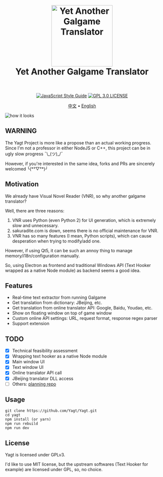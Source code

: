 ﻿<h1 align="center">
  <a href="https://github.com/Yagt/Yagt"><img src="https://raw.githubusercontent.com/Yagt/Yagt/master/build/icons/icon.png" alt="Yet Another Galgame Translator" width="200" /></a>
  <br>
  Yet Another Galgame Translator
  <br>
  <br>
</h1>

<p align="center">
  <a href="https://standardjs.com"><img src="https://img.shields.io/badge/code_style-standard-brightgreen.svg" alt="JavaScript Style Guide"></a>
  <a href="/LICENSE"><img src="https://img.shields.io/badge/license-GPL%203.0-blue.svg" alt="GPL 3.0 LICENSE"></a>
</p>

<p align="center">
  <a href="/README.md">中文</a> •
  <a href="/docs/README_EN.md">English</a>
</p>

![how it looks](https://raw.githubusercontent.com/Yagt/Yagt/master/.github/imgs/how_it_looks.jpg)

## WARNING

The Yagt Project is more like a propose than an actual working progress. Since I'm not a professor in either NodeJS or C++, this project can be in ugly slow progress ¯\\\_(ツ)\_/¯

However, if you're interested in the same idea, forks and PRs are sincerely welcomed ╰(\*°▽°\*)╯

## Motivation

We already have Visual Novel Reader (VNR), so why another galgame translator?

Well, there are three reasons:

1. VNR uses Python (even Python 2) for UI generation, which is extremely slow and unnecessary.
2. sakuradite.com is down, seems there is no official maintenance for VNR.
3. VNR has so many features (I mean, Python scripts), which can cause desperation when trying to modify/add one.

However, if using Qt5, it can be such an annoy thing to manage memory/i18n/configuration manually.

So, using Electron as frontend and traditional Windows API (Text Hooker wrapped as a native Node module) as backend seems a good idea.

## Features

- Real-time text extractor from running Galgame
- Get translation from dictionary: JBeijing, etc.
- Get translation from online translator API: Google, Baidu, Youdao, etc.
- Show on floating window on top of game window
- Custom online API settings: URL, request format, response regex parser
- Support extension

## TODO

- [x] Technical feasibility assessment
- [x] Wrapping text hooker as a native Node module
- [x] Main window UI
- [x] Text window UI
- [x] Online translator API call
- [x] JBeijing translator DLL access
- [ ] Others: [planning repo](https://github.com/Yagt/planning/issues)

## Usage

    git clone https://github.com/Yagt/Yagt.git
    cd yagt
    npm install (or yarn)
    npm run rebuild
    npm run dev

## License

Yagt is licensed under GPLv3.

I'd like to use MIT license, but the upstream softwares (Text Hooker for example) are licensed under GPL, so, no choice.
